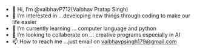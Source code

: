 - 👋 Hi, I’m @vaibhavP712(Vaibhav Pratap Singh)
- 👀 I’m interested in ...developing new things through coding to make our life easier 
- 🌱 I’m currently learning ... computer language and python
- 💞️ I’m looking to collaborate on ... creative programs especially in AI
- 📫 How to reach me ...just email on vaibhavpsingh179@gmail.com

<!---
vaibhavP712/vaibhavP712 is a ✨ special ✨ repository because its `README.md` (this file) appears on your GitHub profile.
You can click the Preview link to take a look at your changes.
--->
